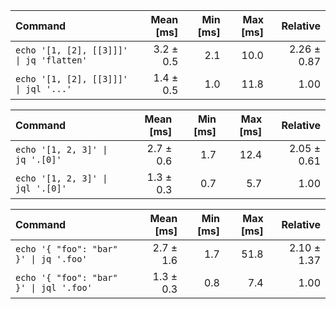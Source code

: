 | Command | Mean [ms] | Min [ms] | Max [ms] | Relative |
|:---|---:|---:|---:|---:|
| `echo '[1, [2], [[3]]]' \| jq 'flatten'` | 3.2 ± 0.5 | 2.1 | 10.0 | 2.26 ± 0.87 |
| `echo '[1, [2], [[3]]]' \| jql '...'` | 1.4 ± 0.5 | 1.0 | 11.8 | 1.00 |

| Command | Mean [ms] | Min [ms] | Max [ms] | Relative |
|:---|---:|---:|---:|---:|
| `echo '[1, 2, 3]' \| jq '.[0]'` | 2.7 ± 0.6 | 1.7 | 12.4 | 2.05 ± 0.61 |
| `echo '[1, 2, 3]' \| jql '.[0]'` | 1.3 ± 0.3 | 0.7 | 5.7 | 1.00 |

| Command | Mean [ms] | Min [ms] | Max [ms] | Relative |
|:---|---:|---:|---:|---:|
| `echo '{ "foo": "bar" }' \| jq '.foo'` | 2.7 ± 1.6 | 1.7 | 51.8 | 2.10 ± 1.37 |
| `echo '{ "foo": "bar" }' \| jql '.foo'` | 1.3 ± 0.3 | 0.8 | 7.4 | 1.00 |

